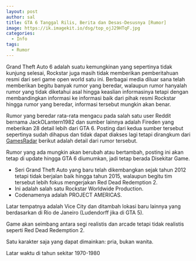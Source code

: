 ```yaml
---
layout: post
author: sal
title: GTA 6 Tanggal Rilis, Berita dan Desas-Desusnya [Rumor]
image: https://ik.imagekit.io/dsg/top_ojJ29HTqF.jpg
categories:
  - Info
tags:
  - Rumor
---
```

Grand Theft Auto 6 adalah suatu kemungkinan yang sepertinya tidak kunjung selesai, Rockstar juga masih tidak memberikan pemberitahuan resmi dari seri game open world satu ini. Berbagai media diluar sana telah memberikan begitu banyak rumor yang beredar, walaupun rumor hanyalah rumor yang tidak diketahui asal hingga keaslian informasinya tetapi dengan membandingkan informasi ke informasi baik dari pihak resmi Rockstar hingga rumor yang beredar, informasi tersebut mungkin akan benar.

Rumor yang beredar rata-rata mengacu pada salah satu user Reddit bernama JackOLantern1982 dan sumber lainnya adalah Fireden yang meberikan 28 detail lebih dari GTA 6. Posting dari kedua sumber tersebut sepertinya sudah dihapus dan tidak dapat diakses lagi tetapi dirangkum dari [GamesRadar](https://www.gamesradar.com/gta-6-release-date-news-trailers-map-gameplay-rumours/) berikut adalah detail dari rumor tersebut.

Rumor yang ada mungkin akan berubah atau bertambah, posting ini akan tetap di update hingga GTA 6 diumumkan, jadi tetap berada Disekitar Game.

* Seri Grand Theft Auto yang baru telah dikembangkan sejak tahun 2012 tetapi tidak berjalan baik hingga tahun 2015, walaupun begitu tim tersebut lebih fokus mengerjakan Red Dead Redemption 2.
* Ini adalah salah satu Rockstar Worldwide Production.
* Codenamenya adalah PROJECT AMERICAS.

Latar tempatnya adalah Vice City dan ditambah lokasi baru lainnya yang berdasarkan di Rio de Janeiro (Ludendorff jika di GTA 5).

Game akan seimbang antara segi realistis dan arcade tetapi tidak realistis seperti Red Dead Redemption 2.

Satu karakter saja yang dapat dimainkan: pria, bukan wanita.

Latar waktu di tahun sekitar 1970-1980
